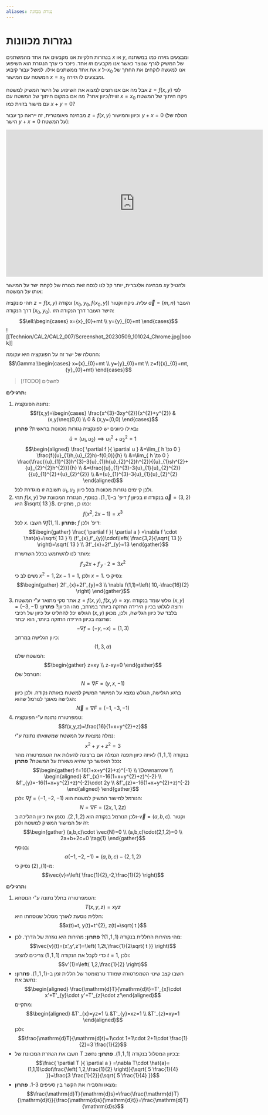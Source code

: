 ```yaml
---
aliases: נגזרת מכוונת
---
```


# נגזרות מכוונות

בנגזרות חלקיות אנו מקבעים את אחד מהמשתנים $x$ או $y$, ומבצעים גזירה כמו במשתנה אחד. ניזכר כי ערך הנגזרת הוא השיפוע $m$ של המשיק לגרף שנוצר כאשר אנו מקבעים את אחד ממשתנים אילו. למשל עבור קיבוע $x$ ל-${x}_{0}$ אנו למעשה לוקחים את החתך של המשטח עם המישור $x={x}_{0}$ ומבצעים לו גזירה.

אבל מה אם אנו רוצים למצוא את השיפוע של הישר המשיק למשטח $z=f(x,y)$ לפי זווית/כיוון אחר? מה אם במקום חיתוך של המשטח עם $x={x}_{0}$ ניקח חיתוך של המשטח עם מישור בזווית כמו $x+y=0$?

מבחינה גיאומטרית, זה ייראה כך עבור $z=f(x,y)$ וכיוון והמישור $y+x=0$ (הטלה של הישר $y+x=0$ על המשטח):

<iframe scrolling="no" title="Directional Derivatives" class="geo" src="https://www.geogebra.org/material/iframe/id/cdw3vvec/width/700/height/400/border/ffffff/sfsb/false/smb/false/stb/false/stbh/false/ai/false/asb/false/sri/false/rc/false/ld/false/sdz/true/pb/true/ctl/false" width="700px" height="400px" style="border:0px;"> </iframe>

מבחינה אלגברית, יותר קל לנו לנסח זאת בצורה של לקחת ישר על המישור $xy$ ולהטיל אותו על המשטח:


תהי פונקציה $z=f(x,y)$ ונקודה $({x}_{0},{y}_{0},f({x}_{0},y))$ עליה. ניקח וקטור $\vec{a}=(m,n)$ העובר דרך הנקודה $({x}_{0},{y}_{0})$. הישר העובר דרך הנקודה הזו:
$$\ell:\begin{cases}
x={x}_{0}+mt \\
y={y}_{0}+nt
\end{cases}$$
![[Technion/CAL2/CAL2_007/Screenshot_20230509_101024_Chrome.jpg|book]]

ההטלה של ישר זה על הפונקציה היא עקומה:
$$\Gamma:\begin{cases}
x={x}_{0}+mt \\
y={y}_{0}+mt \\
z=f({x}_{0}+mt,{y}_{0}+mt)
\end{cases}$$

>[!TODO] להשלים

**תרגילים:**
1. נתונה הפונקציה:
	$$f(x,y)=\begin{cases}
\frac{x^{3}-3xy^{2}}{x^{2}+y^{2}} & (x,y)\neq(0,0) \\
0 & (x,y=(0,0)
\end{cases}$$
	באילו כיוונים יש לפונקציה נגזרות מכוונות בראשית?
	**פתרון:**
	$$\hat{u}=({u}_{1},{u}_{2})\implies {u}_{1}^{2}+{u}_{2}^{2}=1$$
	$$\begin{aligned}
\frac{ \partial f }{ \partial u } &=\lim_{ h \to 0 } \frac{f({u}_{1}h,{u}_{2}h)-f(0,0)}{h} \\
&=\lim_{ h \to 0 } \frac{\frac{{u}_{1}^{3}h^{3}-3{u}_{1}h{u}_{2}^{2}h^{2}}{{u}_{1}sh^{2}+{u}_{2}^{2}h^{2}}}{h} \\
&=\frac{{u}_{1}^{3}-3{u}_{1}{u}_{2}^{2}}{{u}_{1}^{2}+{u}_{2}^{2}} \\
&={u}_{1}^{3}-3{u}_{1}{u}_{2}^{2}
\end{aligned}$$
	תשובה זו מוגדרת לכל ${u}_{1},{u}_{2}$ ולכן קיימים נגזרות מכוונות בכל כיוון.
2. תהי $f(x,y)$ דיפ' ב-$(1,1)$. בנוסף, הנגזרת המכוונת של $f$ בנקודה זו בכיוון $\vec{a}=(3,2)$ היא $\sqrt{ 13 }$. כמו כן, מתקיים:
	$$f(x^{2},2x-1)=x^{3}$$
	לכל $x$. חשבו $\nabla f(1,1)$.
	**פתרון:**
	$f$ דיפ' ולכן:
	$$\begin{gather}
\frac{ \partial f }{ \partial a } =\nabla f \cdot \hat{a}=\sqrt{ 13 } \\
(f'_{x},f'_{y})\cdot\left( \frac{3,2}{\sqrt{ 13 }} \right)=\sqrt{ 13 } \\
3f'_{x}+2f'_{y}=13
\end{gather}$$
	מותר לנו להשתמש בכלל השרשרת:
	$$f'_{x}2x+f'_{y}\cdot 2=3x^{2}$$
	נשים לב כי $x^{2}=1, \, 2x-1=1$, ולכן $x=1$. נסיק כי:
	$$\begin{gather} 2f'_{x}+2f'_{y}=3 \\
\nabla f(1,1)=\left( 10,-\frac{16}{2} \right)
\end{gather}$$
3. אתר סקי מתואר ע"י המשטח $z=f(x,y), \,f(x,y)=xy$.
	גולש עומד בנקודה $(x,y)=(-3,-1)$ ורוצה לגלוש בכיוון הירידה החזקה ביותר במרחב, מהו הכיוון?
	**פתרון:**
	הגולש יכל להחליט על כיוון של רכיבי $(x,y)$ בלבד של כיוון הגלישה, ולכן, מכאן שרוצה בכיוון הירידה החזקה ביותר, הוא יבחר:
	$$-\nabla f=(-y,-x)=(1,3)$$
	כיוון הגלישה במרחב:
$$(1,3,\alpha)$$
המשטח שלנו:
	$$\begin{gather}
z=xy \\
z-xy=0
\end{gather}$$
	הנורמל שלו:
	$$N=\nabla F=(y,x,-1)$$
	ברגע הגלישה, הגולש נמצא על המישור המשיק למשטח באותה נקודה. ולכן כיוון הגלישה מאונך לנורמל שהוא:
	$$\vec{N}=\nabla F=(-1,-3,-1)$$
4. טמפרטורה נתונה ע"י הפונקציה:
$$f(x,y,z)=\frac{16}{1+x+y^{2}+z}$$
נמלה נמצאת על המשטח שמשוואתו נתונה ע"י:
$$x^{2}+y+z^{2}=3$$
בנקודה $(1,1,1)$
לאיזה כיוון תפנה הנמלה אם ברצונה להעלות את הטמפרטורה מהר ככל האפשר כך שהיא נשארת על המשטח?
**פתרון:**
$$\begin{gather}
f=16(1+x+y^{2}+z)^{-1} \\
\Downarrow \\
\begin{aligned}
&f'_{x}=-16(1+x+y^{2}+z)^{-2} \\
&f'_{y}=-16(1+x+y^{2}+z)^{-2}\cdot 2y \\
&f'_{z}=-16(1+x+y^{2}+z)^{-2}
\end{aligned}
\end{gather}$$
ולכן: $\nabla f=(-1,-2,-1)$
הנורמל למישור המשיק למשטח הוא:
$$N=\nabla F=(2x,1,2z)$$
ולכן הנורמל בנקודה הוא $(2,1,2)$.
נסמן את כיוון ההליכה ב-$\vec{v}=(a,b,c)$. וקטור זה על המישור המשיק למשטח ולכן:
$$\begin{gather}
(a,b,c)\cdot \vec{N}=0 \\
(a,b,c)\cdot(2,1,2)=0 \\
2a+b+2c=0 \tag{1}
\end{gather}$$
בנוסף:
$$\alpha(-1,-2,-1)=(a,b,c)-(2,1,2) \tag{2}$$
מ-$(1),(2)$ נסיק כי:
$$\vec{v}=\left( \frac{1}{2},-2,\frac{1}{2} \right)$$

**תרגילים:**
1. הטמפרטורה בחלל נתונה ע"י הנוסחא:
	$$T(x,y,z)=xyz$$
	חללית נוסעת לאורך מסלול שנוסחתו היא:
	$$x(t)=t, y(t)=t^{2}, z(t)=\sqrt{ t }$$
- מהי מהירות החללית בנקודה $(1,1,1)$?
		**פתרון:**
		מהירות היא נגזרת של הדרך. לכן:
		$$\vec{v}(t)=(x',y',z')=\left( 1,2t,\frac{1}{2\sqrt{ t }} \right)$$
		כדי לקבל את הנקודה $(1,1,1)$ צריכים להציב $t=1$, ולכן:
		$$v'(1)=\left( 1,2,\frac{1}{2} \right)$$
- חשבו קצב שינוי הטמפרטורה שמודד טרמומטר של חללית זמן ב-$(1,1,1)$.
		**פתרון:**
		נחשב את:
		$$\begin{aligned}
\frac{\mathrm{d}T}{\mathrm{d}t}=T'_{x}\cdot x'+T'_{y}\cdot y'+T'_{z}\cdot z'\end{aligned}$$
		מתקיים:
		$$\begin{aligned}
&T'_{x}=yz=1 \\
&T'_{y}=xz=1 \\
&T'_{z}=xy=1
\end{aligned}$$
		ולכן:
		$$\frac{\mathrm{d}T}{\mathrm{d}t}=1\cdot 1+1\cdot 2+1\cdot \frac{1}{2}=3 \frac{1}{2}$$
- חשבו את הנגזרת המכוונת של $T$ בכיוון המסלול בנקודה $(1,1,1)$.
		**פתרון:**
		נחשב:
		$$\frac{ \partial T }{ \partial a } =\nabla T\cdot  \hat{a}=(1,1,1)\cdot\frac{\left( 1,2,\frac{1}{2} \right)}{\sqrt{ 5 \frac{1}{4} }}=\frac{3 \frac{1}{2}}{\sqrt{ 5 \frac{1}{4} }}$$
- מצאו והסבירו את הקשר בין סעיפים 1-3.
		**פתרון:**
		$$\frac{\mathrm{d}T}{\mathrm{d}s}=\frac{\frac{\mathrm{d}T}{\mathrm{d}t}}{\frac{\mathrm{d}s}{\mathrm{d}t}}=\frac{\mathrm{d}T}{\mathrm{d}s}$$


